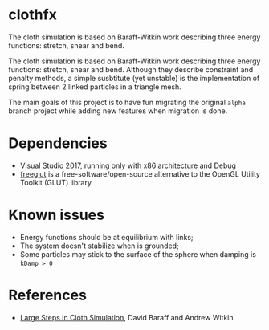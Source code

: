 # clothfx
The cloth simulation is based on Baraff-Witkin work describing three energy functions: stretch, shear and bend.

The cloth simulation is based on Baraff-Witkin work describing three energy functions: stretch, shear and bend.
Although they describe constraint and penalty methods, a simple susbtitute (yet unstable) is the implementation 
of spring between 2 linked particles in a triangle mesh. 

The main goals of this project is to have fun migrating the original `alpha` branch project while adding new 
features when migration is done.


# Dependencies
* Visual Studio 2017, running only with x86 architecture and Debug
* [freeglut](http://freeglut.sourceforge.net/) is a free-software/open-source alternative to the OpenGL Utility Toolkit (GLUT) library

# Known issues
* Energy functions should be at equilibrium with links;
* The system doesn't stabilize when is grounded;
* Some particles may stick to the surface of the sphere when damping is `kDamp > 0`

# References
* [Large Steps in Cloth Simulation](https://www.cs.cmu.edu/~baraff/papers/sig98.pdf), David Baraff and Andrew Witkin